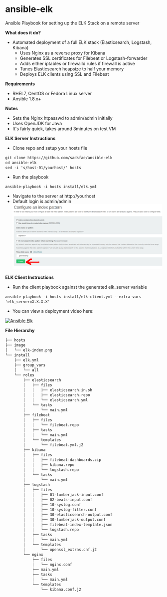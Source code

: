 ansible-elk
===========
Ansible Playbook for setting up the ELK Stack on a remote server

**What does it do?**
   - Automated deployment of a full ELK stack (Elasticsearch, Logstash, Kibana)
     * Uses Nginx as a reverse proxy for Kibana
     * Generates SSL certificates for Filebeat or Logstash-forwarder
     * Adds either iptables or firewalld rules if firewall is active
     * Tunes Elasticsearch heapsize to half your memory
     * Deploys ELK clients using SSL and Filebeat
 
**Requirements**
   - RHEL7, CentOS or Fedora Linux server
   - Ansible 1.8.x+

**Notes**
   - Sets the Nginx htpasswd to admin/admin initially
   - Uses OpenJDK for Java
   - It's fairly quick, takes around 3minutes on test VM

**ELK Server Instructions**
   - Clone repo and setup your hosts file
```
git clone https://github.com/sadsfae/ansible-elk
cd ansible-elk
sed -i 's/host-01/yourhost/' hosts
```
   - Run the playbook
```
ansible-playbook -i hosts install/elk.yml
```
   - Navigate to the server at http://yourhost
   - Default login is admin/admin
![ELK](/image/elk-index.png?raw=true "Click the green button.")

**ELK Client Instructions**
   - Run the client playbook against the generated elk_server variable
```
ansible-playbook -i hosts install/elk-client.yml --extra-vars 'elk_server=X.X.X.X'
```
   - You can view a deployment video here:


[![Ansible Elk](http://img.youtube.com/vi/pwpLPiPX2Mg/0.jpg)](http://www.youtube.com/watch?v=pwpLPiPX2Mg "Deploying ELK with Ansible")


**File Hierarchy**
```
├── hosts
├── image
│   └── elk-index.png
└── install
    ├── elk.yml
    ├── group_vars
    │   └── all
    └── roles
        ├── elasticsearch
        │   ├── files
        │   │   ├── elasticsearch.in.sh
        │   │   ├── elasticsearch.repo
        │   │   └── elasticsearch.yml
        │   └── tasks
        │       └── main.yml
        ├── filebeat
        │   ├── files
        │   │   └── filebeat.repo
        │   ├── tasks
        │   │   └── main.yml
        │   └── templates
        │       └── filebeat.yml.j2
        ├── kibana
        │   ├── files
        │   │   ├── filebeat-dashboards.zip
        │   │   ├── kibana.repo
        │   │   └── logstash.repo
        │   └── tasks
        │       └── main.yml
        ├── logstash
        │   ├── files
        │   │   ├── 01-lumberjack-input.conf
        │   │   ├── 02-beats-input.conf
        │   │   ├── 10-syslog.conf
        │   │   ├── 10-syslog-filter.conf
        │   │   ├── 30-elasticsearch-output.conf
        │   │   ├── 30-lumberjack-output.conf
        │   │   ├── filebeat-index-template.json
        │   │   └── logstash.repo
        │   ├── tasks
        │   │   └── main.yml
        │   └── templates
        │       └── openssl_extras.cnf.j2
        └── nginx
            ├── files
            │   └── nginx.conf
            ├── main.yml
            ├── tasks
            │   └── main.yml
            └── templates
                └── kibana.conf.j2

```
